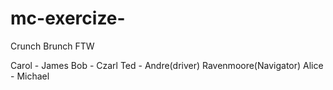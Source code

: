 # mc-exercize-
Crunch Brunch FTW

Carol - James
Bob - Czarl 
Ted - Andre(driver) Ravenmoore(Navigator)
Alice - Michael 
